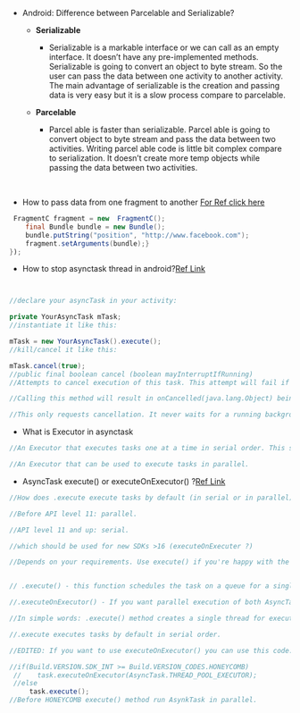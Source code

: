 * Android: Difference between Parcelable and Serializable?
    * **Serializable**

      * Serializable is a markable interface or we can call as an empty interface. It doesn’t have any pre-implemented methods. Serializable is going to convert an object to byte stream. So the user can pass the data between one activity to another activity. The main advantage of serializable is the creation and passing data is very easy but it is a slow process compare to parcelable.

   * **Parcelable**

     * Parcel able is faster than serializable. Parcel able is going to convert object to byte stream and pass the data between two activities. Writing parcel able code is little bit complex compare to serialization. It doesn’t create more temp objects while passing the data between two activities.

﻿

* How to pass data from one fragment to another [For Ref click here](https://www.journaldev.com/14207/android-passing-data-between-fragments)
    
``` java
 FragmentC fragment = new  FragmentC();
    final Bundle bundle = new Bundle();
    bundle.putString("position", "http://www.facebook.com");            
    fragment.setArguments(bundle);}
});
```
* How to stop asynctask thread in android?[Ref Link](https://developer.android.com/reference/android/os/AsyncTask)
```JAVA


//declare your asyncTask in your activity:

private YourAsyncTask mTask;
//instantiate it like this:

mTask = new YourAsyncTask().execute();
//kill/cancel it like this:

mTask.cancel(true);
//public final boolean cancel (boolean mayInterruptIfRunning)
//Attempts to cancel execution of this task. This attempt will fail if the task has already completed, already been cancelled, or could not be cancelled for some other reason. //If successful, and this task has not started when cancel is called, this task should never run. If the task has already started, then the mayInterruptIfRunning parameter //determines whether the thread executing this task should be interrupted in an attempt to stop the task.

//Calling this method will result in onCancelled(java.lang.Object) being invoked on the UI thread after doInBackground(java.lang.Object[]) returns. Calling this method guarantees //that onPostExecute(Object) is never subsequently invoked, even if cancel returns false, but onPostExecute(Result) has not yet run. To finish the task as early as possible, check //isCancelled() periodically from doInBackground(java.lang.Object[]).

//This only requests cancellation. It never waits for a running background task to terminate, even if mayInterruptIfRunning is true.*\
```
* What is Executor in asynctask
```JAVA
//An Executor that executes tasks one at a time in serial order. This serialization is global to a particular process.

//An Executor that can be used to execute tasks in parallel.
```

* AsyncTask execute() or executeOnExecutor() ?[Ref Link](https://stackoverflow.com/questions/29937556/asynctask-execute-or-executeonexecutor)
```Java
//How does .execute execute tasks by default (in serial or in parallel).

//Before API level 11: parallel.

//API level 11 and up: serial.

//which should be used for new SDKs >16 (executeOnExecuter ?)

//Depends on your requirements. Use execute() if you're happy with the default executor. Use an explicit executor if you're not.


// .execute() - this function schedules the task on a queue for a single background thread. Means that if you are calling two AsyncTasks and using .execute() method to call them, //they will execute in a queue(first then second).

//.executeOnExecutor() - If you want parallel execution of both AsyncTasks, you can use this method for execution of AsyncTask. Means both asyncTasks will execute simultaneously.

//In simple words: .execute() method creates a single thread for execution of asyncTasks, and .executeOnExecuter() method creates separate thread for each ayncTask.

//.execute executes tasks by default in serial order.

//EDITED: If you want to use executeOnExecutor() you can use this code:

//if(Build.VERSION.SDK_INT >= Build.VERSION_CODES.HONEYCOMB)
 //    task.executeOnExecutor(AsyncTask.THREAD_POOL_EXECUTOR);
 //else
     task.execute();
//Before HONEYCOMB execute() method run AsynkTask in parallel.

```
